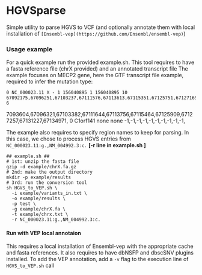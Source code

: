 
# HGVSparse
Simple utility to parse HGVS to VCF (and optionally annotate them with local installation of `[Ensembl-vep](https://github.com/Ensembl/ensembl-vep)`) 

### Usage example
For a quick example run the provided example.sh. 
This tool requires to have a fasta reference file (chrX provided) and an annotated transcript file
The example focuses on MECP2 gene, here the GTF transcript file example, required to infer the mutation type:

    0 NC_000023.11 X - 1 156040895 1 156040895 10 67092175,67096251,67103237,67111576,67113613,67115351,67125751,67127165,67131141,67134929, 6  
7093604,67096321,67103382,67111644,67113756,67115464,67125909,67127257,67131227,67134971, 0 C1orf141 none none -1,-1,-1,-1,-1,-1,-1,-1,-1,-1,

The example also requires to specify region names to keep for parsing. In this case, we chose to process HGVS entries from `NC_000023.11:g.,NM_004992.3:c.`  **[-r line in example.sh ]**


    ## example.sh ##
    # 1st: unzip the fasta file
    gzip -d example/chrX.fa.gz
    # 2nd: make the output directory
    mkdir -p example/results
    # 3rd: run the conversion tool
    sh HGVS_to_VEP.sh \
      -i example/variants_in.txt \
      -o example/results \
      -p test \
      -g example/chrX.fa \
      -t example/chrx.txt \
      -r NC_000023.11:g.,NM_004992.3:c.
    
#### Run with VEP local annotaion
This requires a local installation of Ensembl-vep with the appropriate cache and fasta references.
It also requires to have dbNSFP and  dbscSNV plugins installed.
To add the VEP annotation, add a `-v` flag to the execution line of `HGVS_to_VEP.sh` call


